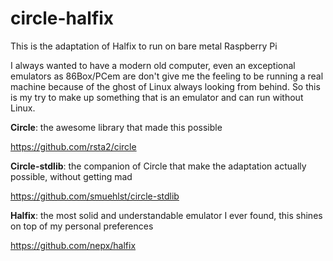 # circle-halfix
This is the adaptation of Halfix to run on bare metal Raspberry Pi

I always wanted to have a modern old computer, even an exceptional emulators as 86Box/PCem are don't give me the feeling to be running a real machine because of the ghost of Linux always looking from behind.
So this is my try to make up something that is an emulator and can run without Linux.

**Circle**: the awesome library that made this possible

https://github.com/rsta2/circle

**Circle-stdlib**: the companion of Circle that make the adaptation actually possible, without getting mad

https://github.com/smuehlst/circle-stdlib

**Halfix**: the most solid and understandable emulator I ever found, this shines on top of my personal preferences

https://github.com/nepx/halfix
